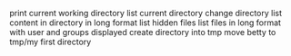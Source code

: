 print current working directory
list current directory
change directory
list content in directory in long format
list hidden files
list files in long format with user and groups displayed
create directory into tmp
move betty to tmp/my first directory
